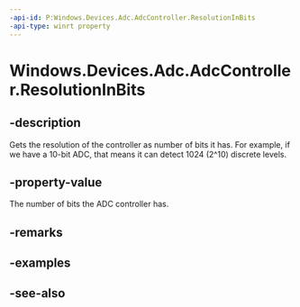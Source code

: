 ```yaml
---
-api-id: P:Windows.Devices.Adc.AdcController.ResolutionInBits
-api-type: winrt property
---
```


<!-- Property syntax
public int ResolutionInBits { get; }
-->

# Windows.Devices.Adc.AdcController.ResolutionInBits

## -description
Gets the resolution of the controller as number of bits it has. For example, if we have a 10-bit ADC, that means it can detect 1024 (2^10) discrete levels.

## -property-value
The number of bits the ADC controller has.

## -remarks

## -examples

## -see-also
